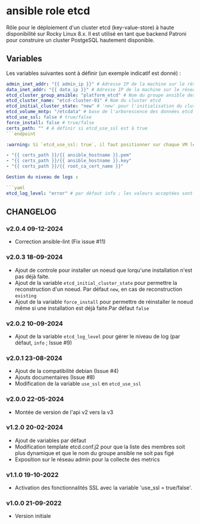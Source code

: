# ansible role etcd

Rôle pour le déploiement d'un cluster etcd (key-value-store) à haute disponibilité sur Rocky Linux 8.x.
Il est utilisé en tant que backend Patroni pour construire un cluster PostgeSQL hautement disponible.

## Variables

Les variables suivantes sont à définir (un exemple indicatif est donné) :

```yaml
admin_inet_addr: "{{ admin_ip }}" # Adresse IP de la machine sur le réseau adm ; les réseaux sont alimenté par l'inventaire dynamique
data_inet_addr: "{{ data_ip }}" # Adresse IP de la machine sur le réseau data ; les réseaux sont alimenté par l'inventaire dynamique
etcd_cluster_group_ansible: "platform_etcd" # Nom du groupe ansible des machines hébergeant le cluster etcd ; en cas de colocalisation, peut être `platform_bdd` 
etcd_cluster_name: "etcd-cluster-01" # Nom du cluster etcd
etcd_initial_cluster_state: "new" # 'new' pour l'initialisation du cluster, 'existing' si le noeud est reconstruit. 
etcd_volume_mntp: "/etcdata" # base de l'arborescence des données etcd
etcd_use_ssl: false # true/false 
force_install: false # true/false 
certs_path: "" # A définir si etcd_use_ssl est à true   
```endpoint

:warning: Si `etcd_use_ssl: true`, il faut positionner sur chaque VM les fichiers suivants, qui sont définis dans les templates jinja du rôle :

- "{{ certs_path }}/{{ ansible_hostname }}.pem"
- "{{ certs_path }}/{{ ansible_hostname }}.key"
- "{{ certs_path }}/{{ root_ca_cert_name }}"

Gestion du niveau de logs :

```yaml
etcd_log_level: "error" # par défaut info ; les valeurs acceptées sont debug, info, warn, error, panic ou fatal
```

## CHANGELOG 

### v2.0.4 09-12-2024

- Correction ansible-lint (Fix issue #11)

### v2.0.3 18-09-2024

- Ajout de controle pour installer un noeud  que lorqu'une installation n'est pas déjà faite.
- Ajout de la variable `etcd_initial_cluster_state` pour permettre la reconstruction d'un noeud. Par défaut `new`, en cas de reconstruction `existing`
- Ajout de la variable `force_install` pour permettre de réinstaller le noeud  même si une installation est déjà faite.Par défaut `false`

### v2.0.2 10-09-2024

- Ajout de la variable `etcd_log_level` pour gérer le niveau de log (par défaut, `info` ; Issue #9)

### v2.0.1 23-08-2024

- Ajout de la compatibilité debian (Issue #4)
- Ajouts documentaires (Issue #8)
- Modification de la variable `use_ssl` en `etcd_use_ssl`

### v2.0.0 22-05-2024

- Montée de version de l'api v2 vers la v3

### v1.2.0 20-02-2024

- Ajout de variables par défaut
- Modification template etcd.conf.j2 pour que la liste des membres soit plus dynamique et que le nom du groupe ansible ne soit pas figé
- Exposition sur le réseau admin pour la collecte des metrics

### v1.1.0 19-10-2022

- Activation des fonctionnalités SSL avec la variable 'use_ssl = true/false'.

### v1.0.0 21-09-2022

- Version initiale

